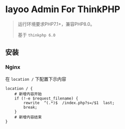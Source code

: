 Iayoo Admin For ThinkPHP
===============

> 运行环境要求PHP7.1+，兼容PHP8.0。
>
> 基于 `thinkphp 6.0` 

## 安装

### Nginx

在 `location /` 下配置下示内容

```
location / {
    # 新增内容开始
    if (!-e $request_filename) {
        rewrite  ^(.*)$  /index.php?s=/$1  last;
        break;
    }
    # 新增内容结束
}
```